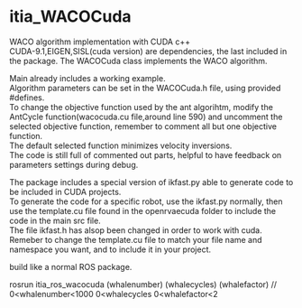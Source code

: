 # itia_WACOCuda

WACO algorithm implementation with CUDA c++   
CUDA-9.1,EIGEN,SISL(cuda version) are dependencies, the last included in the package. 
The WACOCuda class implements the WACO algorithm.    

Main already includes a working example.    
Algorithm parameters can be set in the WACOCuda.h file, using provided #defines.     
To change the objective function used by the ant algorihtm, modify the AntCycle function(wacocuda.cu file,around line 590) and uncomment the selected objective function, remember to comment all but one objective function.    
The default selected function minimizes velocity inversions.   
The code is still full of commented out parts, helpful to have feedback on parameters settings during debug.    

The package includes a special version of ikfast.py able to generate code to be included in CUDA projects.  
To generate the code for a specific robot, use the ikfast.py normally, then use the template.cu file found in the openrvaecuda folder to include the code in the main src file.  
The file ikfast.h has alsop been changed in order to work with cuda.  
Remeber to change the template.cu file to match your file name and namespace you want, and to include it in your project.  

build like a normal ROS package.

rosrun itia_ros_wacocuda (whalenumber) (whalecycles) (whalefactor)     // 0<whalenumber<1000  0<whalecycles  0<whalefactor<2  
 